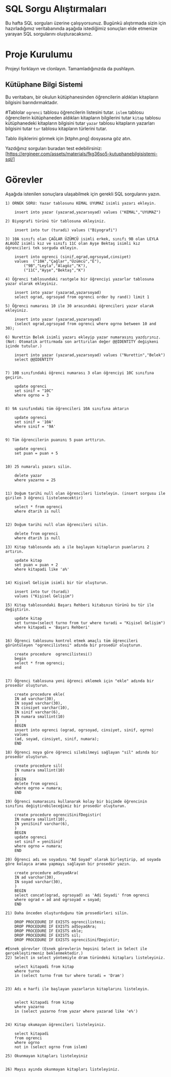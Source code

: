 # SQL Sorgu Alıştırmaları

Bu hafta SQL sorguları üzerine çalışıyorsunuz. Bugünkü alıştırmada sizin için hazırladığımız veritabanında aşağıda istediğimiz sonuçları elde etmenize yarayan SQL sorgularını oluşturacaksınız.

# Proje Kurulumu
Projeyi forklayın ve clonlayın. Tamamladığınızda da pushlayın.

## Kütüphane Bilgi Sistemi

Bu veritabanı, bir okulun kütüphanesinden öğrencilerin aldıkları kitapların bilgisini barındırmaktadır.

#Tablolar 
`ogrenci` tablosu öğrencilerin listesini tutar.
`islem` tablosu öğrencilerin kütüphaneden aldıkları kitapların bilgilerini tutar
`kitap` tablosu kütüphanedeki kitapların bilgisini tutar
`yazar` tablosu kitapların yazarları bilgisini tutar
`tur` tablosu kitapların türlerini tutar.

Tablo ilişiklerini görmek için [ktphn.png] dosyasına göz atın.

Yazdığınız sorguları buradan test edebilirsiniz: [https://ergineer.com/assets/materials/fkg36so5-kutuphanebilgisistemi-sql/]



# Görevler
Aşağıda istenilen sonuçlara ulaşabilmek için gerekli SQL sorgularını yazın. 



	1) ÖRNEK SORU: Yazar tablosunu KEMAL UYUMAZ isimli yazarı ekleyin.
	
		insert into yazar (yazarad,yazarsoyad) values ("KEMAL","UYUMAZ")
	
	2) Biyografi türünü tür tablosuna ekleyiniz.
	
 		insert into tur (turadi) values ("Biyografi")
	
	3) 10A sınıfı olan ÇAĞLAR ÜZÜMCÜ isimli erkek, sınıfı 9B olan LEYLA ALAGÖZ isimli kız ve sınıfı 11C olan Ayşe Bektaş isimli kız öğrencileri tek sorguda ekleyin. 
	
		insert into ogrenci (sinif,ograd,ogrsoyad,cinsiyet) 
		values  ("10A","Çağlar","Üzümcü","E"),	
			("9B","Leyla","Alagöz","K"),
			("11C","Ayşe","Bektaş","K")
	
	4) Öğrenci tablosundaki rastgele bir öğrenciyi yazarlar tablosuna yazar olarak ekleyiniz.

		insert into yazar (yazarad,yazarsoyad)
        select ograd, ogrsoyad from ogrenci order by rand() limit 1
	
	5) Öğrenci numarası 10 ile 30 arasındaki öğrencileri yazar olarak ekleyiniz.

		insert into yazar (yazarad,yazarsoyad)
		(select ograd,ogrsoyad from ogrenci where ogrno between 10 and 30);
	
	6) Nurettin Belek isimli yazarı ekleyip yazar numarasını yazdırınız.
	(Not: Otomatik arttırmada son arttırılan değer @@IDENTITY değişkeni içinde tutulur.)
	
		insert into yazar (yazarad,yazarsoyad) values ("Nurettin","Belek")
		select @@IDENTITY
	
	
	7) 10B sınıfındaki öğrenci numarası 3 olan öğrenciyi 10C sınıfına geçirin.
	
		update ogrenci 
		set sinif = "10C" 
		where ogrno = 3
	
	
	8) 9A sınıfındaki tüm öğrencileri 10A sınıfına aktarın
	
		update ogrenci
		set sinif = '10A'
		where sinif = '9A'
	
	
	9) Tüm öğrencilerin puanını 5 puan arttırın.
	
		update ogrenci
		set puan = puan + 5
	
	
	10) 25 numaralı yazarı silin.
		
		delete yazar
		where yazarno = 25


	11) Doğum tarihi null olan öğrencileri listeleyin. (insert sorgusu ile girilen 3 öğrenci listelenecektir)
	
		select * from ogrenci
		where dtarih is null
	
	
	12) Doğum tarihi null olan öğrencileri silin. 
		
		delete from ogrenci
	    where dtarih is null
	
	13) Kitap tablosunda adı a ile başlayan kitapların puanlarını 2 artırın.
		
		update kitap
		set puan = puan + 2
		where kitapadi like 'a%'
	
	
	14) Kişisel Gelişim isimli bir tür oluşturun.
	
		insert into tur (turadi)
		values ("Kişisel Gelişim")
		
	15) Kitap tablosundaki Başarı Rehberi kitabının türünü bu tür ile değiştirin.
	
		update kitap
		set turno=(select turno from tur where turadi = "Kişisel Gelişim")
		where kitapadi = 'Başarı Rehberi'
	
	
	16) Öğrenci tablosunu kontrol etmek amaçlı tüm öğrencileri görüntüleyen "ogrencilistesi" adında bir prosedür oluşturun.
	
		create procedure  ogrencilistesi()
		begin
		select * from ogrenci;
		end
		
	
	17) Öğrenci tablosuna yeni öğrenci eklemek için "ekle" adında bir prosedür oluşturun.
		
		create procedure ekle(
		IN ad varchar(30),
		IN soyad varchar(30),
		IN cinsiyet varchar(10),
		IN sinif varchar(6),
		IN numara smallint(10)
		)
		BEGIN
		insert into ogrenci (ograd, ogrsoyad, cinsiyet, sinif, ogrno)
		values
		(ad, soyad, cinsiyet, sinif, numara);
		END
	
	18) Öğrenci noya göre öğrenci silebilmeyi sağlayan "sil" adında bir prosedür oluşturun.
	
		create procedure sil(
		IN numara smallint(10)
		)
		BEGIN
		delete from ogrenci
		where ogrno = numara;
		END
		
	19) Öğrenci numarasını kullanarak kolay bir biçimde öğrencinin sınıfını değiştirebileceğimiz bir prosedür oluşturun.
	
		create procedure ogrenciSinifDegistir(
		IN numara smallint(10),
		IN yeniSinif varchar(6),
		)
		BEGIN
		update ogrenci
		set sinif = yeniSinif
		where ogrno = numara;
		END
	
	20) Öğrenci adı ve soyadını "Ad Soyad" olarak birleştirip, ad soyada göre kolayca arama yapmayı sağlayan bir prosedür yazın.
	
		create procedure adSoyadAra(
		IN ad varchar(30),
		IN soyad varchar(30),
		)
		BEGIN
		select concat(ograd, ogrsoyad) as 'Adi Soyadi' from ogrenci
		where ograd = ad and ogrsoyad = soyad;
		END
	
	21) Daha önceden oluşturduğunu tüm prosedürleri silin.

		DROP PROCEDURE IF EXISTS ogrencilistesi;
		DROP PROCEDURE IF EXISTS adSoyadAra;
		DROP PROCEDURE IF EXISTS ekle;
		DROP PROCEDURE IF EXISTS sil;
		DROP PROCEDURE IF EXISTS ogrenciSinifDegistir;
	
	#Esnek görevler (Esnek görevlerin hepsini Select in Select ile gerçekleştirmeniz beklenmektedir.)
	22) Select in select yöntemiyle dram türündeki kitapları listeleyiniz.
		
		select kitapadi from kitap
		where turno 
		in (select turno from tur where turadi = 'Dram')

	
	23) Adı e harfi ile başlayan yazarların kitaplarını listeleyin.
	
		
		select kitapadi from kitap
		where yazarno 
		in (select yazarno from yazar where yazarad like 'e%')
	
	
	24) Kitap okumayan öğrencileri listeleyiniz.
		
		select kitapadi 
		from ogrenci
		where ogrno 
		not in (select ogrno from islem)
		
	25) Okunmayan kitapları listeleyiniz

	
	26) Mayıs ayında okunmayan kitapları listeleyiniz.
